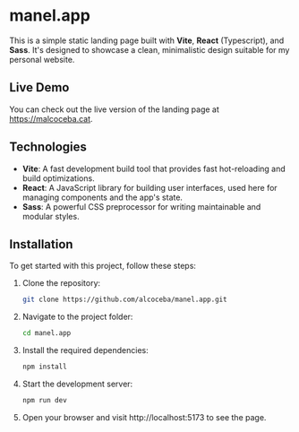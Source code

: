 # manel.app

This is a simple static landing page built with **Vite**, **React** (Typescript), and **Sass**. It's designed to showcase a clean, minimalistic design suitable for my personal website.

## Live Demo

You can check out the live version of the landing page at https://malcoceba.cat.

## Technologies

- **Vite**: A fast development build tool that provides fast hot-reloading and build optimizations.
- **React**: A JavaScript library for building user interfaces, used here for managing components and the app's state.
- **Sass**: A powerful CSS preprocessor for writing maintainable and modular styles.

## Installation

To get started with this project, follow these steps:

1. Clone the repository:

   ```bash
   git clone https://github.com/alcoceba/manel.app.git
   ```

2. Navigate to the project folder:

   ```bash
   cd manel.app
   ```

3. Install the required dependencies:

   ```bash
   npm install
   ```

4. Start the development server:

   ```bash
   npm run dev
   ```

5. Open your browser and visit http://localhost:5173 to see the page.
